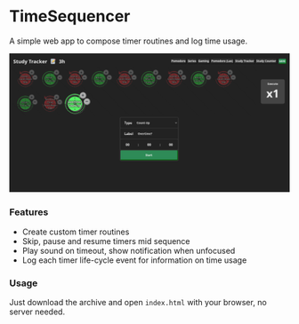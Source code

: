 # **TimeSequencer**
A simple web app to compose timer routines and log time usage.

![Alt text](timeSequencer.png)

### **Features**

- Create custom timer routines
- Skip, pause and resume timers mid sequence
- Play sound on timeout, show notification when unfocused
- Log each timer life-cycle event for information on time usage


### **Usage**

Just download the archive and open `index.html` with your browser, no server needed.